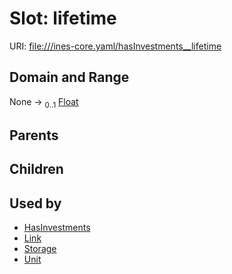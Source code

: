 
# Slot: lifetime



URI: [file:///ines-core.yaml/hasInvestments__lifetime](file:///ines-core.yaml/hasInvestments__lifetime)


## Domain and Range

None &#8594;  <sub>0..1</sub> [Float](types/Float.md)

## Parents


## Children


## Used by

 * [HasInvestments](HasInvestments.md)
 * [Link](Link.md)
 * [Storage](Storage.md)
 * [Unit](Unit.md)
